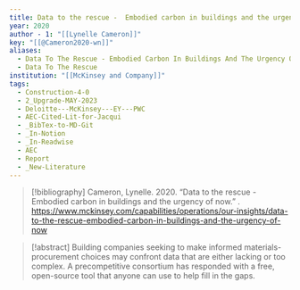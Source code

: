 ```yaml
---
title: Data to the rescue -  Embodied carbon in buildings and the urgency of now
year: 2020
author - 1: "[[Lynelle Cameron]]"
key: "[[@Cameron2020-wn]]"
aliases:
  - Data To The Rescue - Embodied Carbon In Buildings And The Urgency Of Now
  - Data To The Rescue
institution: "[[McKinsey and Company]]"
tags:
  - Construction-4-0
  - 2_Upgrade-MAY-2023
  - Deloitte---McKinsey---EY---PWC
  - AEC-Cited-Lit-for-Jacqui
  - _BibTex-to-MD-Git
  - _In-Notion
  - _In-Readwise
  - AEC
  - Report
  - _New-Literature
---
```


> [!bibliography]
> Cameron, Lynelle. 2020. “Data to the rescue -  Embodied carbon in buildings and the urgency of now.” . https://www.mckinsey.com/capabilities/operations/our-insights/data-to-the-rescue-embodied-carbon-in-buildings-and-the-urgency-of-now

> [!abstract]
> Building companies seeking to make informed materials-procurement choices may confront data that are either lacking or too complex. A precompetitive consortium has responded with a free, open-source tool that anyone can use to help fill in the gaps.